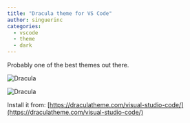 ```yaml
---
title: "Dracula theme for VS Code"
author: singuerinc
categories:
  - vscode
  - theme
  - dark
---
```


Probably one of the best themes out there.

![Dracula](/2017-11-21-dracula-for-vscode/dracula-2.png)

![Dracula](/2017-11-21-dracula-for-vscode/dracula-1.png)

Install it from: [https://draculatheme.com/visual-studio-code/](https://draculatheme.com/visual-studio-code/)